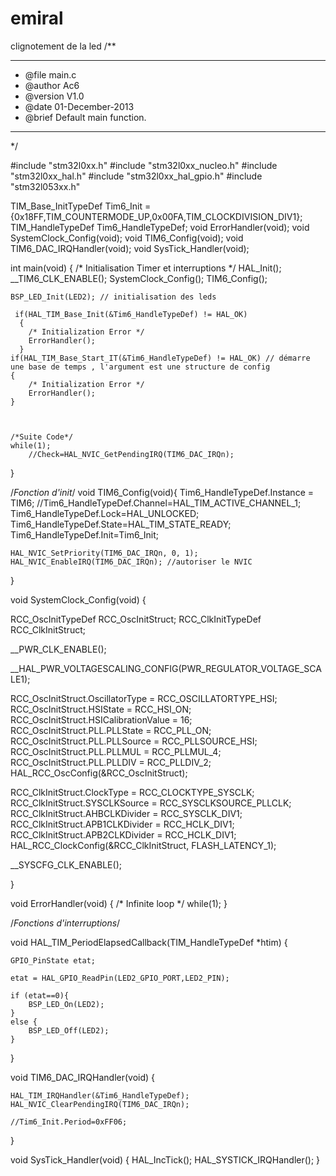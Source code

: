 emiral
======

clignotement de la led
/**
  ******************************************************************************
  * @file    main.c
  * @author  Ac6
  * @version V1.0
  * @date    01-December-2013
  * @brief   Default main function.
  ******************************************************************************
*/


#include "stm32l0xx.h"
#include "stm32l0xx_nucleo.h"
#include "stm32l0xx_hal.h"
#include "stm32l0xx_hal_gpio.h"
#include "stm32l053xx.h"

TIM_Base_InitTypeDef Tim6_Init = {0x18FF,TIM_COUNTERMODE_UP,0x00FA,TIM_CLOCKDIVISION_DIV1};
TIM_HandleTypeDef Tim6_HandleTypeDef;
void ErrorHandler(void);
void SystemClock_Config(void);
void TIM6_Config(void);
void TIM6_DAC_IRQHandler(void);
void SysTick_Handler(void);


int main(void)
{
	/* Initialisation Timer et interruptions */
    HAL_Init();
    __TIM6_CLK_ENABLE();
    SystemClock_Config();
	TIM6_Config();

  	BSP_LED_Init(LED2); // initialisation des leds

	 if(HAL_TIM_Base_Init(&Tim6_HandleTypeDef) != HAL_OK)
	  {
	    /* Initialization Error */
	    ErrorHandler();
	  }
	if(HAL_TIM_Base_Start_IT(&Tim6_HandleTypeDef) != HAL_OK) // démarre une base de temps , l'argument est une structure de config
	{
		/* Initialization Error */
		ErrorHandler();
	}



	/*Suite Code*/
	while(1);
		//Check=HAL_NVIC_GetPendingIRQ(TIM6_DAC_IRQn);



}


/*Fonction d'init*/
void TIM6_Config(void){
	Tim6_HandleTypeDef.Instance = TIM6;
	//Tim6_HandleTypeDef.Channel=HAL_TIM_ACTIVE_CHANNEL_1;
	Tim6_HandleTypeDef.Lock=HAL_UNLOCKED;
	Tim6_HandleTypeDef.State=HAL_TIM_STATE_READY;
	Tim6_HandleTypeDef.Init=Tim6_Init;




	HAL_NVIC_SetPriority(TIM6_DAC_IRQn, 0, 1);
	HAL_NVIC_EnableIRQ(TIM6_DAC_IRQn); //autoriser le NVIC

}




void SystemClock_Config(void)
{

  RCC_OscInitTypeDef RCC_OscInitStruct;
  RCC_ClkInitTypeDef RCC_ClkInitStruct;

  __PWR_CLK_ENABLE();

  __HAL_PWR_VOLTAGESCALING_CONFIG(PWR_REGULATOR_VOLTAGE_SCALE1);

  RCC_OscInitStruct.OscillatorType = RCC_OSCILLATORTYPE_HSI;
  RCC_OscInitStruct.HSIState = RCC_HSI_ON;
  RCC_OscInitStruct.HSICalibrationValue = 16;
  RCC_OscInitStruct.PLL.PLLState = RCC_PLL_ON;
  RCC_OscInitStruct.PLL.PLLSource = RCC_PLLSOURCE_HSI;
  RCC_OscInitStruct.PLL.PLLMUL = RCC_PLLMUL_4;
  RCC_OscInitStruct.PLL.PLLDIV = RCC_PLLDIV_2;
  HAL_RCC_OscConfig(&RCC_OscInitStruct);

  RCC_ClkInitStruct.ClockType = RCC_CLOCKTYPE_SYSCLK;
  RCC_ClkInitStruct.SYSCLKSource = RCC_SYSCLKSOURCE_PLLCLK;
  RCC_ClkInitStruct.AHBCLKDivider = RCC_SYSCLK_DIV1;
  RCC_ClkInitStruct.APB1CLKDivider = RCC_HCLK_DIV1;
  RCC_ClkInitStruct.APB2CLKDivider = RCC_HCLK_DIV1;
  HAL_RCC_ClockConfig(&RCC_ClkInitStruct, FLASH_LATENCY_1);

  __SYSCFG_CLK_ENABLE();

}



void ErrorHandler(void)
{
  /* Infinite loop */
  while(1);
  }





/*Fonctions d'interruptions*/

void HAL_TIM_PeriodElapsedCallback(TIM_HandleTypeDef *htim) {

	GPIO_PinState etat;

	etat = HAL_GPIO_ReadPin(LED2_GPIO_PORT,LED2_PIN);

	if (etat==0){
		BSP_LED_On(LED2);
	}
	else {
		BSP_LED_Off(LED2);
	}
}

void TIM6_DAC_IRQHandler(void) {

	HAL_TIM_IRQHandler(&Tim6_HandleTypeDef);
	HAL_NVIC_ClearPendingIRQ(TIM6_DAC_IRQn);

	//Tim6_Init.Period=0xFF06;
}

void SysTick_Handler(void)
{
  HAL_IncTick();
  HAL_SYSTICK_IRQHandler();
}
